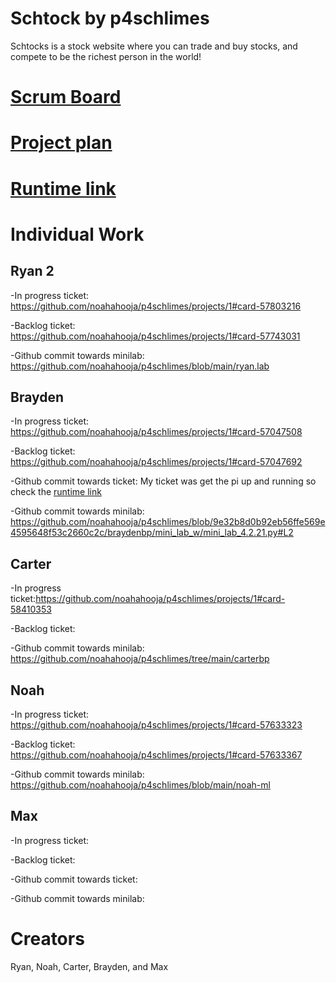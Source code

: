 # Schtock by p4schlimes

Schtocks is a stock website where you can trade and buy stocks, and compete to be the richest person in the world! 

# [Scrum Board](https://github.com/noahahooja/p4schlimes/projects/1)

# [Project plan](https://docs.google.com/document/d/1XRvkj-jIFd1ysZrz-6VEyVDjijG7Jtw5j9gYlznsCfU/edit?usp=sharing)

# [Runtime link](http://76.167.172.90/)

# Individual Work 

## Ryan 2

-In progress ticket: https://github.com/noahahooja/p4schlimes/projects/1#card-57803216 

-Backlog ticket: https://github.com/noahahooja/p4schlimes/projects/1#card-57743031

-Github commit towards minilab: https://github.com/noahahooja/p4schlimes/blob/main/ryan.lab

## Brayden

-In progress ticket: https://github.com/noahahooja/p4schlimes/projects/1#card-57047508

-Backlog ticket: https://github.com/noahahooja/p4schlimes/projects/1#card-57047692

-Github commit towards ticket: My ticket was get the pi up and running so check the [runtime link](http://76.167.172.90/) 

-Github commit towards minilab: https://github.com/noahahooja/p4schlimes/blob/9e32b8d0b92eb56ffe569e4595648f53c2660c2c/braydenbp/mini_lab_w/mini_lab_4.2.21.py#L2

## Carter

-In progress ticket:https://github.com/noahahooja/p4schlimes/projects/1#card-58410353

-Backlog ticket:

-Github commit towards minilab: https://github.com/noahahooja/p4schlimes/tree/main/carterbp

## Noah

-In progress ticket: https://github.com/noahahooja/p4schlimes/projects/1#card-57633323 

-Backlog ticket: https://github.com/noahahooja/p4schlimes/projects/1#card-57633367

-Github commit towards minilab: https://github.com/noahahooja/p4schlimes/blob/main/noah-ml 

## Max

-In progress ticket:

-Backlog ticket:

-Github commit towards ticket:

-Github commit towards minilab:

# Creators
Ryan, Noah, Carter, Brayden, and Max
